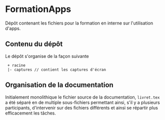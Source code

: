 # FormationApps

Dépôt contenant les fichiers pour la formation en interne sur l'utilisation d'apps.

## Contenu du dépôt

Le dépôt s'organise de la façon suivante
```
 + racine
 |- captures // contient les captures d'écran
```

## Organisation de la documentation

Initialement monolithique le fichier source de la documentation, `livret.tex` a été séparé en de multiple sous-fichiers permettant ainsi, s'il y a plusieurs participants, d'intervenir sur des fichiers différents et ainsi se répartir plus efficacement les tâches.